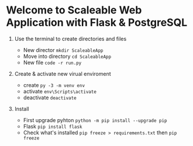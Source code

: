 # Welcome to Scaleable Web Application with Flask & PostgreSQL 

1. Use the terminal to create directories and files
    + New director `mkdir ScaleableApp`
    + Move into directory `cd ScaleableApp`
    + New file `code -r run.py`

2. Create & activate new virual enviroment
    + create `py -3 -m venv env`
    + activate `env\Scripts\activate`
    + deactivate `deactivate`

3. Install
    + First upgrade pyhton `python -m pip install --upgrade pip`
    + Flask `pip install flask`
    + Check what's installed `pip freeze > requirements.txt` then `pip freeze`
    